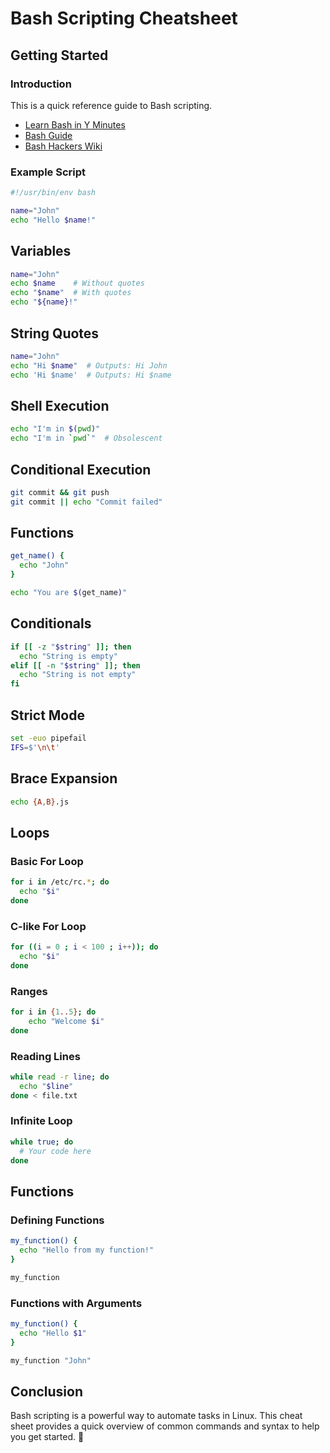 # Bash Scripting Cheatsheet

## Getting Started

### Introduction
This is a quick reference guide to Bash scripting.

- [Learn Bash in Y Minutes](https://learnxinyminutes.com/docs/bash/)
- [Bash Guide](https://mywiki.wooledge.org/BashGuide)
- [Bash Hackers Wiki](https://wiki.bash-hackers.org/)

### Example Script

```bash
#!/usr/bin/env bash

name="John"
echo "Hello $name!"
```

## Variables

```bash
name="John"
echo $name    # Without quotes
echo "$name"  # With quotes
echo "${name}!"
```

## String Quotes

```bash
name="John"
echo "Hi $name"  # Outputs: Hi John
echo 'Hi $name'  # Outputs: Hi $name
```

## Shell Execution

```bash
echo "I'm in $(pwd)"
echo "I'm in `pwd`"  # Obsolescent
```

## Conditional Execution

```bash
git commit && git push
git commit || echo "Commit failed"
```

## Functions

```bash
get_name() {
  echo "John"
}

echo "You are $(get_name)"
```

## Conditionals

```bash
if [[ -z "$string" ]]; then
  echo "String is empty"
elif [[ -n "$string" ]]; then
  echo "String is not empty"
fi
```

## Strict Mode

```bash
set -euo pipefail
IFS=$'\n\t'
```

## Brace Expansion

```bash
echo {A,B}.js
```

## Loops

### Basic For Loop

```bash
for i in /etc/rc.*; do
  echo "$i"
done
```

### C-like For Loop

```bash
for ((i = 0 ; i < 100 ; i++)); do
  echo "$i"
done
```

### Ranges

```bash
for i in {1..5}; do
    echo "Welcome $i"
done
```

### Reading Lines

```bash
while read -r line; do
  echo "$line"
done < file.txt
```

### Infinite Loop

```bash
while true; do
  # Your code here
done
```

## Functions

### Defining Functions

```bash
my_function() {
  echo "Hello from my function!"
}

my_function
```

### Functions with Arguments

```bash
my_function() {
  echo "Hello $1"
}

my_function "John"
```

## Conclusion
Bash scripting is a powerful way to automate tasks in Linux. This cheat sheet provides a quick overview of common commands and syntax to help you get started. 🚀

